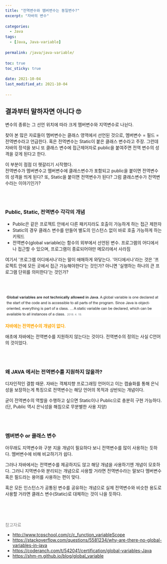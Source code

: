 ```yaml
---
title: "전역변수와 멤버변수는 동일변수?"
excerpt: "자바의 변수"

categories:
  - Java
tags:
  - [Java, Java-variable]

permalink: /java/java-variable/

toc: true
toc_sticky: true
 
date: 2021-10-04
last_modified_at: 2021-10-04

---
```


## 결과부터 말하자면 아니다 🙄

변수의 종류는 그 선언 위치에 따라 크게 멤버변수와 지역변수로 나뉜다.

찾아 본 많은 자료들이 멤버변수는 클래스 영역에서 선언된 것으로, 멤버변수 = 필드 = 전역변수라고 언급한다. 혹은 전역변수는 Static이 붙은 클래스 변수라고 주장. 그런데 자바의 정석을 보니 또 클래스 변수에 접근제어자로 public을 붙여주면 전역 변수의 성격을 갖게 된다고 한다.

이 부분이 점점 더 헷갈리기 시작했다.<br>
전역변수가 멤버변수고 멤버변수에 클래스변수가 포함되고 public을 붙이면 전역변수의 성격을 띄게 된다? 또, Static을 붙이면 전역변수가 된다? 그럼 클래스변수가 전역변수라는 이야기인가?


<br>
<br>


### Public, Static, 전역변수 각각의 개념

* Public은 같은 프로젝트 안에서 다른 패키지라도 호출이 가능하게 하는 접근 제한자
* Static의 경우 클래스 변수를 만들어 별도의 인스턴스 없이 바로 호출 가능하게 하는 키워드
* 전역변수(global variable)는 함수의 외부에서 선언된 변수. 프로그램의 어디에서나 접근할 수 있으며, 프로그램이 종료되어야만 메모리에서 사라짐

여기서 '프로그램 어디에서나'라는 말이 애매하게 와닿는다. '어디에서나'라는 것은 '프로젝트 안에 모든 곳에서 접근 가능해야한다'는 것인가? 아니면 '실행하는 하나의 큰 프로그램 단위를 의미한다'는 것인가?


<br>
<br>


![global-variable](/assets/images/posts_img/java-program-structure/global-variable.png)

<span style="color:orange">**자바에는 전역변수의 개념이 없다.**</span>

애초에 자바에는 전역변수를 지원하지 않는다는 것이다. 전역변수의 정의는 사실 C언어의 것이었다.


<br>
<br>


### 왜 JAVA 에서는 전역변수를 지원하지 않을까?

디자인적인 결함 때문. 자바는 객체지향 프로그래밍 언어이고 이는 캡슐화를 통해 은닉성을 보장하는게 특징으로 전역변수는 해당 언어의 목적과 상반되는 개념이다.

굳이 전역변수의 역할을 수행하고 싶으면 Static이나 Public으로 충분히 구현 가능하다. <br>
(단, Public 역시 은닉성을 해침으로 무분별한 사용 지양)


<br>
<br>


### 멤버변수 or 클래스 변수

아무래도 지역변수와 구분 지을 개념이 필요하다 보니 전역변수를 많이 사용하는 듯하다. 멤버변수에 비해 비교하기가 쉽다.

그러나 자바에서는 전역변수를 제공하지도 않고 해당 개념을 사용하기엔 개념이 모호하다. 그러니 지역변수와 분리되는 개념으로 사용할 거라면 전역변수라는 말보다 멤버변수 혹은 필드라는 용어를 사용하는 편이 맞다.

혹은 모든 인스턴스가 공통된 변수를 공유하는 개념으로 실제 전역변수와 비슷한 용도로 사용할 거라면 클래스 변수(Static)로 대체하는 것이 나을 듯하다.


<br>
<br>
<br>


<span style="color:gray">참고자료</span>

* http://www.tcpschool.com/c/c_function_variableScope
* https://stackoverflow.com/questions/5581234/why-are-there-no-global-variables-in-java
* https://coderanch.com/t/542041/certification/global-variables-Java
* https://shm-m.github.io/blog/global_variable
